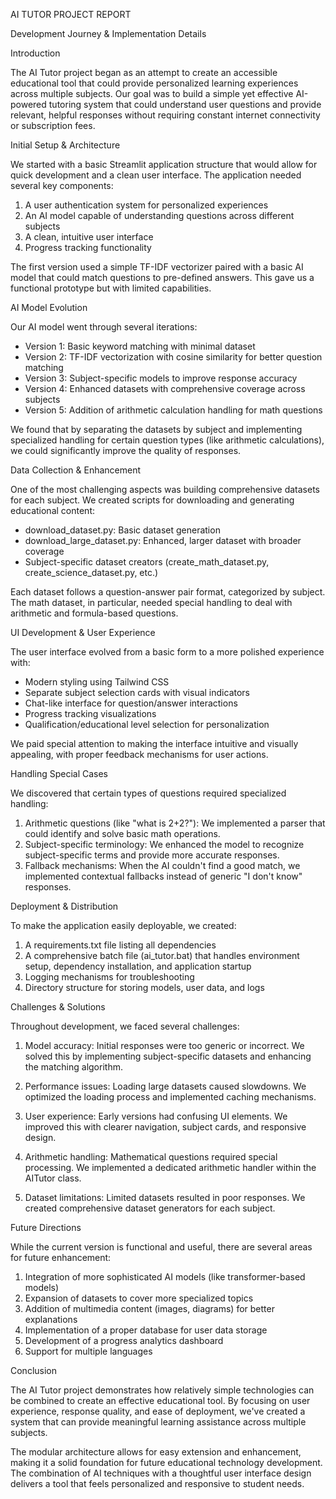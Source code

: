 AI TUTOR PROJECT REPORT

Development Journey & Implementation Details

Introduction

The AI Tutor project began as an attempt to create an accessible educational tool that could provide personalized learning experiences across multiple subjects. Our goal was to build a simple yet effective AI-powered tutoring system that could understand user questions and provide relevant, helpful responses without requiring constant internet connectivity or subscription fees.

Initial Setup & Architecture

We started with a basic Streamlit application structure that would allow for quick development and a clean user interface. The application needed several key components:

1. A user authentication system for personalized experiences
2. An AI model capable of understanding questions across different subjects
3. A clean, intuitive user interface
4. Progress tracking functionality

The first version used a simple TF-IDF vectorizer paired with a basic AI model that could match questions to pre-defined answers. This gave us a functional prototype but with limited capabilities.

AI Model Evolution

Our AI model went through several iterations:

- Version 1: Basic keyword matching with minimal dataset
- Version 2: TF-IDF vectorization with cosine similarity for better question matching
- Version 3: Subject-specific models to improve response accuracy
- Version 4: Enhanced datasets with comprehensive coverage across subjects
- Version 5: Addition of arithmetic calculation handling for math questions

We found that by separating the datasets by subject and implementing specialized handling for certain question types (like arithmetic calculations), we could significantly improve the quality of responses.

Data Collection & Enhancement

One of the most challenging aspects was building comprehensive datasets for each subject. We created scripts for downloading and generating educational content:

- download_dataset.py: Basic dataset generation
- download_large_dataset.py: Enhanced, larger dataset with broader coverage
- Subject-specific dataset creators (create_math_dataset.py, create_science_dataset.py, etc.)

Each dataset follows a question-answer pair format, categorized by subject. The math dataset, in particular, needed special handling to deal with arithmetic and formula-based questions.

UI Development & User Experience

The user interface evolved from a basic form to a more polished experience with:

- Modern styling using Tailwind CSS
- Separate subject selection cards with visual indicators
- Chat-like interface for question/answer interactions
- Progress tracking visualizations
- Qualification/educational level selection for personalization

We paid special attention to making the interface intuitive and visually appealing, with proper feedback mechanisms for user actions.

Handling Special Cases

We discovered that certain types of questions required specialized handling:

1. Arithmetic questions (like "what is 2+2?"): We implemented a parser that could identify and solve basic math operations.
2. Subject-specific terminology: We enhanced the model to recognize subject-specific terms and provide more accurate responses.
3. Fallback mechanisms: When the AI couldn't find a good match, we implemented contextual fallbacks instead of generic "I don't know" responses.

Deployment & Distribution

To make the application easily deployable, we created:

1. A requirements.txt file listing all dependencies
2. A comprehensive batch file (ai_tutor.bat) that handles environment setup, dependency installation, and application startup
3. Logging mechanisms for troubleshooting
4. Directory structure for storing models, user data, and logs

Challenges & Solutions

Throughout development, we faced several challenges:

1. Model accuracy: Initial responses were too generic or incorrect. We solved this by implementing subject-specific datasets and enhancing the matching algorithm.

2. Performance issues: Loading large datasets caused slowdowns. We optimized the loading process and implemented caching mechanisms.

3. User experience: Early versions had confusing UI elements. We improved this with clearer navigation, subject cards, and responsive design.

4. Arithmetic handling: Mathematical questions required special processing. We implemented a dedicated arithmetic handler within the AITutor class.

5. Dataset limitations: Limited datasets resulted in poor responses. We created comprehensive dataset generators for each subject.

Future Directions

While the current version is functional and useful, there are several areas for future enhancement:

1. Integration of more sophisticated AI models (like transformer-based models)
2. Expansion of datasets to cover more specialized topics
3. Addition of multimedia content (images, diagrams) for better explanations
4. Implementation of a proper database for user data storage
5. Development of a progress analytics dashboard
6. Support for multiple languages

Conclusion

The AI Tutor project demonstrates how relatively simple technologies can be combined to create an effective educational tool. By focusing on user experience, response quality, and ease of deployment, we've created a system that can provide meaningful learning assistance across multiple subjects.

The modular architecture allows for easy extension and enhancement, making it a solid foundation for future educational technology development. The combination of AI techniques with a thoughtful user interface design delivers a tool that feels personalized and responsive to student needs. 